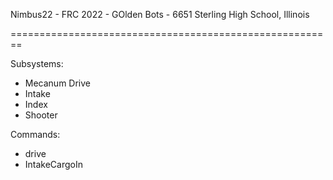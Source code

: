 Nimbus22 - FRC 2022 - GOlden Bots - 6651
Sterling High School, Illinois

========================================================

Subsystems:
- Mecanum Drive
- Intake
- Index
- Shooter

Commands:
- drive
- IntakeCargoIn
